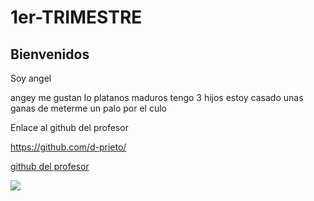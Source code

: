 # 1er-TRIMESTRE


## Bienvenidos

Soy angel

angey
me gustan lo platanos maduros
tengo 3 hijos
estoy casado 
unas ganas de meterme un palo por el culo

Enlace al github del profesor

https://github.com/d-prieto/ 


 [github del profesor](https://github.com/d-prieto/)


![](https://estaticos-cdn.elperiodico.com/clip/2bf30213-8416-4e91-91b6-283d19007769_alta-libre-aspect-ratio_default_0.jpg)
